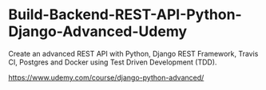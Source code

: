 Build-Backend-REST-API-Python-Django-Advanced-Udemy
===================================================

Create an advanced REST API with Python, Django REST Framework, Travis CI, Postgres and Docker using Test Driven Development (TDD).

https://www.udemy.com/course/django-python-advanced/
